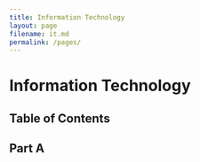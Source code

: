 ```yaml
---
title: Information Technology
layout: page
filename: it.md
permalink: /pages/
---
```

# Information Technology
## Table of Contents
## Part A

